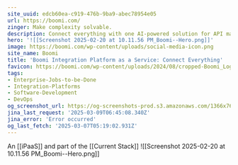 ```yaml
---
site_uuid: edcb60ea-c919-476b-9ba9-abec78954e05
url: https://boomi.com/
zinger: Make complexity solvable.
description: Connect everything with one AI-powered solution for API management, integration and automation, and data management.Turn the promise of AI into practice
hero: '![[Screenshot 2025-02-20 at 10.11.56 PM_Boomi--Hero.png]]'
image: https://boomi.com/wp-content/uploads/social-media-icon.png
site_name: Boomi
title: 'Boomi Integration Platform as a Service: Connect Everything'
favicon: https://boomi.com/wp-content/uploads/2024/08/cropped-Boomi_Logo_Icon_Navy-192x192.png
tags:
- Enterprise-Jobs-to-be-Done
- Integration-Platforms
- Software-Development
- DevOps
og_screenshot_url: https://og-screenshots-prod.s3.amazonaws.com/1366x768/80/false/49a9611c881646abe7701ee8223e0f51a91bea076c19b4c469b58bcaaa68efd7.jpeg
jina_last_request: '2025-03-09T06:45:08.340Z'
jina_error: 'Error occurred'
og_last_fetch: '2025-03-07T05:19:02.931Z'
---
```

An [[iPaaS]] and part of the [[Current Stack]]
![[Screenshot 2025-02-20 at 10.11.56 PM_Boomi--Hero.png]]
